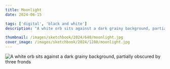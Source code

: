 ```yaml
---
title: Moonlight
date: 2024-06-15

tags: ['digital', 'black and white']
description: "A white orb sits against a dark grainy background, partially obscured by three fronds."

thumbnail: /images/sketchbook/2024/640/moonlight.jpg
cover_image: /images/sketchbook/2024/1280/moonlight.jpg
---
```


![A white orb sits against a dark grainy background, partially obscured by three fronds](/images/sketchbook/2024/960/moonlight.jpg)

